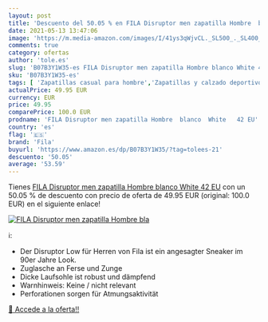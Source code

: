 ```yaml
---
layout: post
title: 'Descuento del 50.05 % en FILA Disruptor men zapatilla Hombre  bla'
date: 2021-05-13 13:47:06
image: 'https://m.media-amazon.com/images/I/41ys3qWjvCL._SL500_._SL400_.jpg'
comments: true
category: ofertas
author: 'tole.es'
slug: 'B07B3Y1W35-es FILA Disruptor men zapatilla Hombre blanco White 42 EU'
sku: 'B07B3Y1W35-es'
tags: [ 'Zapatillas casual para hombre','Zapatillas y calzado deportivo para hombre','Zapatos','Zapatos para hombre','Zapatos y complementos','fila','zapatilla', ]
actualPrice: 49.95 EUR
currency: EUR
price: 49.95
comparePrice: 100.0 EUR
prodname: 'FILA Disruptor men zapatilla Hombre  blanco  White   42 EU'
country: 'es'
flag: '🇪🇸'
brand: 'Fila'
buyurl: 'https://www.amazon.es/dp/B07B3Y1W35/?tag=tolees-21'
descuento: '50.05'
average: '53.59'
---
```


Tienes [FILA Disruptor men zapatilla Hombre  blanco  White   42 EU](https://www.amazon.es/dp/B07B3Y1W35/?tag=tolees-21) con un 50.05 % de descuento con precio de oferta de 49.95 EUR (original: 100.0 EUR) en el siguiente enlace!

[![FILA Disruptor men zapatilla Hombre  bla](https://m.media-amazon.com/images/I/41ys3qWjvCL._SL500_._SL400_.jpg)](https://www.amazon.es/dp/B07B3Y1W35/?tag=tolees-21)

ℹ️:

- Der Disruptor Low für Herren von Fila ist ein angesagter Sneaker im 90er Jahre Look.
- Zuglasche an Ferse und Zunge
- Dicke Laufsohle ist robust und dämpfend
- Warnhinweis: Keine / nicht relevant
- Perforationen sorgen für Atmungsaktivität

[🛒 Accede a la oferta!!](https://www.amazon.es/dp/B07B3Y1W35/?tag=tolees-21)
